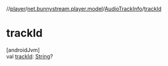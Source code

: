 //[player](../../../index.md)/[net.bunnystream.player.model](../index.md)/[AudioTrackInfo](index.md)/[trackId](track-id.md)

# trackId

[androidJvm]\
val [trackId](track-id.md): [String](https://kotlinlang.org/api/latest/jvm/stdlib/kotlin-stdlib/kotlin/-string/index.html)?
